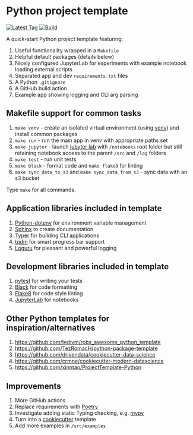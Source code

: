 # Python project template

[![Latest Tag](https://img.shields.io/github/v/tag/dylanhogg/python-project-template)](https://github.com/dylanhogg/python-project-template/tags)
[![Build](https://github.com/dylanhogg/python-project-template/workflows/build/badge.svg)](https://github.com/dylanhogg/python-project-template/actions)

A quick-start Python project template featuring:

1) Useful functionality wrapped in a `Makefile`
2) Helpful default packages (details below)
3) Nicely configured JupyterLab for experiments with example notebook loading external scripts
4) Separated app and dev `requirements.txt` files 
5) A Python `.gitignore`
6) A GitHub build action
7) Example app showing logging and CLI arg parsing


## Makefile support for common tasks

1) `make venv` - create an isolated virtual environment (using [venv](https://docs.python.org/3/library/venv.html)) and install common packages
2) `make run` - run the main app in venv with appropriate paths set
3) `make jupyter` - launch [jubyter lab](https://jupyterlab.readthedocs.io/) with `/notebooks` root folder but still retaining notebook access to the parent `/src` and `/log` folders 
4) `make test` - run unit tests
5) `make black` - format code and `make flake8` for linting  
6) `make sync_data_to_s3` and `make sync_data_from_s3` - sync data with an s3 bucket

Type `make` for all commands.


## Application libraries included in template

1) [Python-dotenv](https://github.com/theskumar/python-dotenv) for environment variable management   
2) [Sphinx](https://github.com/sphinx-doc/sphinx) to create documentation  
3) [Typer](https://github.com/tiangolo/typer) for building CLI applications  
4) [tqdm](https://github.com/tqdm/tqdm) for smart progress bar support  
5) [Loguru](https://github.com/Delgan/loguru) for pleasant and powerful logging  


## Development libraries included in template

1) [pytest](https://github.com/pytest-dev/pytest) for writing your tests   
2) [Black](https://github.com/psf/black) for code formatting  
3) [Flake8](https://github.com/pycqa/flake8) for code style linting  
4) [JupyterLab](https://github.com/jupyterlab/jupyterlab) for notebooks  


## Other Python templates for inspiration/alternatives

1) https://github.com/tedivm/robs_awesome_python_template
2) https://github.com/TezRomacH/python-package-template
3) https://github.com/drivendata/cookiecutter-data-science
4) https://github.com/crmne/cookiecutter-modern-datascience
5) https://github.com/xinntao/ProjectTemplate-Python


## Improvements

1) More GitHub actions
2) Replace requirements with [Poetry](https://python-poetry.org/)
3) Investigate adding static Typing checking, e.g. [mypy](https://github.com/python/mypy)
4) Turn into a [cookiecutter](https://cookiecutter.readthedocs.io/) template
5) Add more examples in `/src/examples`
